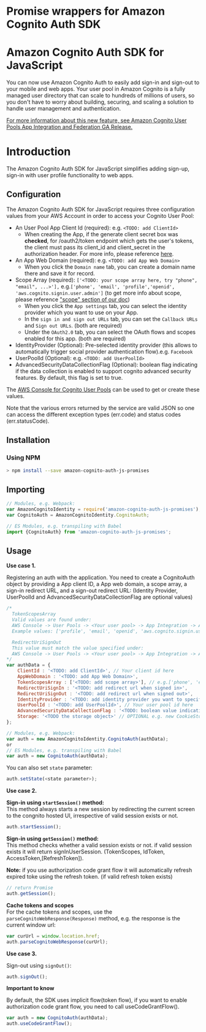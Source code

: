 # Promise wrappers for Amazon Cognito Auth SDK 

# Amazon Cognito Auth SDK for JavaScript
You can now use Amazon Cognito Auth to easily add sign-in and sign-out to your mobile and web apps. Your user pool in Amazon Cognito is a fully managed user directory that can scale to hundreds of millions of users, so you don't have to worry about building, securing, and scaling a solution to handle user management and authentication.

[For more information about this new feature, see Amazon Cognito User Pools App Integration and Federation GA Release.](http://docs.aws.amazon.com/cognito/latest/developerguide/getting-started.html)


# Introduction
The Amazon Cognito Auth SDK for JavaScript simplifies adding sign-up, sign-in with user profile functionality to web apps.

## Configuration

The Amazon Cognito Auth SDK for JavaScript requires three configuration values from your AWS Account in order to access your Cognito User Pool:

* An User Pool App Client Id (required): e.g. `<TODO: add ClientId>` 
    * When creating the App, if the generate client secret box was **checked**, for /oauth2/token endpoint which gets the user's tokens, the client must pass its client_id and client_secret in the authorization header. For more info, please reference [here](http://docs.aws.amazon.com/cognito/latest/developerguide/token-endpoint.html).
* An App Web Domain (required): e.g. `<TODO: add App Web Domain>`
    * When you click the `Domain name` tab, you can create a domain name there and save it for record. 
* Scope Array (required): `['<TODO: your scope array here, try "phone", "email", ...>'],` e.g.`['phone', 'email', 'profile','openid', 'aws.cognito.signin.user.admin']` (to get more info about scope, please reference ["scope" section of our doc](http://docs.aws.amazon.com/cognito/latest/developerguide/authorization-endpoint.html))
    * When you click the `App settings` tab, you can select the identity provider which you want to use on your App. 
    * In the `sign in and sign out URLs` tab, you can set the `Callback URLs` and `Sign out URLs`. (both are required)
    * Under the `OAuth2.0` tab, you can select the OAuth flows and scopes enabled for this app. (both are required)
* IdentityProvider (Optional): Pre-selected identity provider (this allows to automatically trigger social provider authentication flow).e.g. `Facebook`
* UserPoolId (Optional): e.g. `<TODO: add UserPoolId>` 
* AdvancedSecurityDataCollectionFlag (Optional): boolean flag indicating if the data collection is enabled to support cognito advanced security features. By default, this flag is set to true.

The [AWS Console for Cognito User Pools](https://console.aws.amazon.com/cognito/users/) can be used to get or create these values.

Note that the various errors returned by the service are valid JSON so one can access the different exception types (err.code) and status codes (err.statusCode).

## Installation

### Using NPM
```bash
> npm install --save amazon-cognito-auth-js-promises
```

## Importing

```js
// Modules, e.g. Webpack:
var AmazonCognitoIdentity = require('amazon-cognito-auth-js-promises');
var CognitoAuth = AmazonCognitoIdentity.CognitoAuth;

// ES Modules, e.g. transpiling with Babel
import {CognitoAuth} from 'amazon-cognito-auth-js-promises';
```

## Usage
**Use case 1.** 

Registering an auth with the application. You need to create a CognitoAuth object by providing a App client ID, a App web domain, a scope array, a sign-in redirect URL, and a sign-out redirect URL: (Identity Provider, UserPoolId and AdvancedSecurityDataCollectionFlag are optional values)

```js
/*
  TokenScopesArray
  Valid values are found under:
  AWS Console -> User Pools -> <Your user pool> -> App Integration -> App client settings
  Example values: ['profile', 'email', 'openid', 'aws.cognito.signin.user.admin', 'phone']

  RedirectUriSignOut 
  This value must match the value specified under:
  AWS Console -> User Pools -> <Your user pool> -> App Integration -> App client settings -> Sign out URL(s)
*/
var authData = {
	ClientId : '<TODO: add ClientId>', // Your client id here
	AppWebDomain : '<TODO: add App Web Domain>',
	TokenScopesArray : ['<TODO: add scope array>'], // e.g.['phone', 'email', 'profile','openid', 'aws.cognito.signin.user.admin'],
	RedirectUriSignIn : '<TODO: add redirect url when signed in>',
	RedirectUriSignOut : '<TODO: add redirect url when signed out>',
	IdentityProvider : '<TODO: add identity provider you want to specify>', // e.g. 'Facebook',
	UserPoolId : '<TODO: add UserPoolId>', // Your user pool id here
	AdvancedSecurityDataCollectionFlag : '<TODO: boolean value indicating whether you want to enable advanced security data collection>', // e.g. true
    Storage: '<TODO the storage object>' // OPTIONAL e.g. new CookieStorage(), to use the specified storage provided
};

// Modules, e.g. Webpack:
var auth = new AmazonCognitoIdentity.CognitoAuth(authData);
or 
// ES Modules, e.g. transpiling with Babel
var auth = new CognitoAuth(authData);

```
You can also set `state` parameter:

```js
auth.setState(<state parameter>);
```
**Use case 2.** 

**Sign-in using `startSession()` method:** 
<br/>This method always starts a new session by redirecting the current screen to the congnito hosted UI, irrespective of valid session exists or not.
```js
auth.startSession();
```


**Sign-in using `getSession()` method:**
<br/>This method checks whether a valid session exists or not. if valid session exists it will return signInUserSession. (TokenScopes, IdToken, AccessToken,[RefreshToken]). 

**Note:** if you use authorization code grant flow it will automatically refresh expired toke using the refresh token. (if valid refresh token exists) 
```js
// return Promise
auth.getSession();
```

**Cache tokens and scopes**<br/>
For the cache tokens and scopes, use the `parseCognitoWebResponse(Response)` method, e.g. the response is the current window url:

```js
var curUrl = window.location.href;
auth.parseCognitoWebResponse(curUrl);
```

**Use case 3.** 

Sign-out using `signOut()`:
```js
auth.signOut();
```

**Important to know**

By default, the SDK uses implicit flow(token flow), if you want to enable authorization code grant flow, you need to call useCodeGrantFlow().

```js
var auth = new CognitoAuth(authData);
auth.useCodeGrantFlow();
```